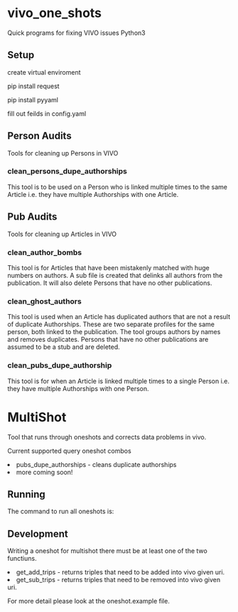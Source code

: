 # vivo_one_shots
Quick programs for fixing VIVO issues
Python3
## Setup
create virtual enviroment

pip install request

pip install pyyaml

fill out feilds in config.yaml

## Person Audits
Tools for cleaning up Persons in VIVO

### clean_persons_dupe_authorships
This tool is to be used on a Person who is linked multiple times to the same Article i.e. they have multiple Authorships with one Article.

## Pub Audits
Tools for cleaning up Articles in VIVO

### clean_author_bombs
This tool is for Articles that have been mistakenly matched with huge numbers on authors. A sub file is created that delinks all authors from the publication. It will also delete Persons that have no other publications.

### clean_ghost_authors
This tool is used when an Article has duplicated authors that are not a result of duplicate Authorships. These are two separate profiles for the same person, both linked to the publication. The tool groups authors by names and removes duplicates. Persons that have no other publications are assumed to be a stub and are deleted.

### clean_pubs_dupe_authorship
This tool is for when an Article is linked multiple times to a single Person i.e. they have multiple Authorships with one Person.

# MultiShot
Tool that runs through oneshots and corrects data problems in vivo.

Current supported query oneshot combos
<li> pubs_dupe_authorships - cleans duplicate authorships</li>
<li> more coming soon!</li>

## Running 
The command to run all oneshots is:

## Development
Writing a oneshot for multishot there must be at least one of the two functiuns.
<li> get_add_trips - returns triples that need to be added into vivo given uri.</li>
<li> get_sub_trips - returns triples that need to be removed into vivo given uri.</li>

For more detail please look at the oneshot.example file. 
